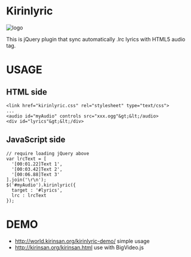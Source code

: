 Kirinlyric
==========
![logo](http://world.kirinsan.org/kirinlyric-demo/djetz.jpg "")

This is jQuery plugin that sync automatically .lrc lyrics with HTML5 audio tag.

# USAGE

## HTML side

    <link href="kirinlyric.css" rel="stylesheet" type="text/css">
    ...
    <audio id="myAudio" controls src="xxx.ogg"&gt;&lt;/audio>
    <div id="lyrics"&gt;&lt;/div>

## JavaScript side

    // require loading jQuery above
    var lrcText = [
      '[00:01.22]Text 1',
      '[00:03.42]Text 2',
      '[00:06.88]Text 3'
    ].join('\r\n');
    $('#myAudio').kirinlyric({
      target : '#lyrics',
      lrc : lrcText
    });

# DEMO
* http://world.kirinsan.org/kirinlyric-demo/ simple usage
* http://kirinsan.org/kirinsan.html use with BigVideo.js
